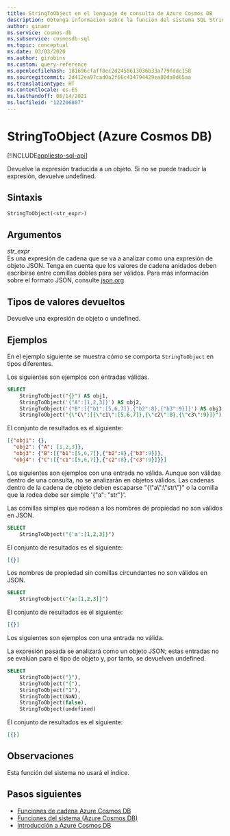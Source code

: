 ```yaml
---
title: StringToObject en el lenguaje de consulta de Azure Cosmos DB
description: Obtenga información sobre la función del sistema SQL StringToObject en Azure Cosmos DB.
author: ginamr
ms.service: cosmos-db
ms.subservice: cosmosdb-sql
ms.topic: conceptual
ms.date: 03/03/2020
ms.author: girobins
ms.custom: query-reference
ms.openlocfilehash: 181696cfaff8ec2d2458613036b33a779fddc158
ms.sourcegitcommit: 2d412ea97cad0a2f66c434794429ea80da9d65aa
ms.translationtype: HT
ms.contentlocale: es-ES
ms.lasthandoff: 08/14/2021
ms.locfileid: "122206807"
---
```

# <a name="stringtoobject-azure-cosmos-db"></a>StringToObject (Azure Cosmos DB)
[!INCLUDE[appliesto-sql-api](../includes/appliesto-sql-api.md)]

 Devuelve la expresión traducida a un objeto. Si no se puede traducir la expresión, devuelve undefined.  
  
## <a name="syntax"></a>Sintaxis
  
```sql
StringToObject(<str_expr>)  
```  
  
## <a name="arguments"></a>Argumentos
  
*str_expr*  
   Es una expresión de cadena que se va a analizar como una expresión de objeto JSON. Tenga en cuenta que los valores de cadena anidados deben escribirse entre comillas dobles para ser válidos. Para más información sobre el formato JSON, consulte [json.org](https://json.org/)  
  
## <a name="return-types"></a>Tipos de valores devueltos
  
  Devuelve una expresión de objeto o undefined.  
  
## <a name="examples"></a>Ejemplos
  
  En el ejemplo siguiente se muestra cómo se comporta `StringToObject` en tipos diferentes. 
  
 Los siguientes son ejemplos con entradas válidas.

```sql
SELECT 
    StringToObject("{}") AS obj1, 
    StringToObject('{"A":[1,2,3]}') AS obj2,
    StringToObject('{"B":[{"b1":[5,6,7]},{"b2":8},{"b3":9}]}') AS obj3, 
    StringToObject("{\"C\":[{\"c1\":[5,6,7]},{\"c2\":8},{\"c3\":9}]}") AS obj4
``` 

El conjunto de resultados es el siguiente:

```json
[{"obj1": {}, 
  "obj2": {"A": [1,2,3]}, 
  "obj3": {"B":[{"b1":[5,6,7]},{"b2":8},{"b3":9}]},
  "obj4": {"C":[{"c1":[5,6,7]},{"c2":8},{"c3":9}]}}]
```

 Los siguientes son ejemplos con una entrada no válida.
Aunque son válidas dentro de una consulta, no se analizarán en objetos válidos. Las cadenas dentro de la cadena de objeto deben escaparse "{\\"a\\":\\"str\\"}" o la comilla que la rodea debe ser simple '{"a": "str"}'.

Las comillas simples que rodean a los nombres de propiedad no son válidos en JSON.

```sql
SELECT 
    StringToObject("{'a':[1,2,3]}")
```

El conjunto de resultados es el siguiente:

```json
[{}]
```  

Los nombres de propiedad sin comillas circundantes no son válidos en JSON.

```sql
SELECT 
    StringToObject("{a:[1,2,3]}")
```

El conjunto de resultados es el siguiente:

```json
[{}]
``` 

Los siguientes son ejemplos con una entrada no válida.

 La expresión pasada se analizará como un objeto JSON; estas entradas no se evalúan para el tipo de objeto y, por tanto, se devuelven undefined.

```sql
SELECT 
    StringToObject("}"),
    StringToObject("{"),
    StringToObject("1"),
    StringToObject(NaN), 
    StringToObject(false), 
    StringToObject(undefined)
``` 
 
 El conjunto de resultados es el siguiente:

```json
[{}]
```

## <a name="remarks"></a>Observaciones

Esta función del sistema no usará el índice.

## <a name="next-steps"></a>Pasos siguientes

- [Funciones de cadena Azure Cosmos DB](sql-query-string-functions.md)
- [Funciones del sistema (Azure Cosmos DB)](sql-query-system-functions.md)
- [Introducción a Azure Cosmos DB](../introduction.md)

